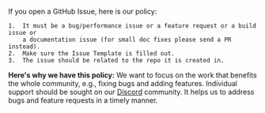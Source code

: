 If you open a GitHub Issue, here is our policy:

    1.  It must be a bug/performance issue or a feature request or a build issue or
        a documentation issue (for small doc fixes please send a PR instead).
    2.  Make sure the Issue Template is filled out.
    3.  The issue should be related to the repo it is created in.

**Here's why we have this policy:** We want to focus on the work that benefits
the whole community, e.g., fixing bugs and adding features. Individual support
should be sought on our [Discord](https://discord.com/invite/ABvfpbu69R) community. It helps us to
address bugs and feature requests in a timely manner.